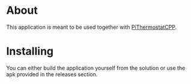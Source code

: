 # About

This application is meant to be used together with [PiThermostatCPP](https://github.com/Iuliean/PiThermostatCPP).

# Installing

You can either build the application yourself from the solution or use the apk provided in the releases section.